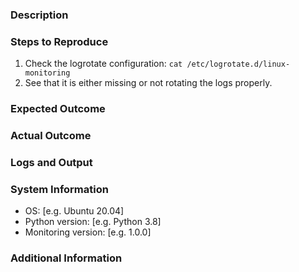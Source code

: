 ### Description
<!-- Describe the issue with log rotation -->

### Steps to Reproduce
1. Check the logrotate configuration: `cat /etc/logrotate.d/linux-monitoring`
2. See that it is either missing or not rotating the logs properly.

### Expected Outcome
<!-- Log files should be rotated periodically -->

### Actual Outcome
<!-- Logs are not rotating as expected -->

### Logs and Output
<!-- Include any logrotate logs or error messages -->

### System Information
- OS: [e.g. Ubuntu 20.04]
- Python version: [e.g. Python 3.8]
- Monitoring version: [e.g. 1.0.0]

### Additional Information
<!-- Any additional context or screenshots -->
